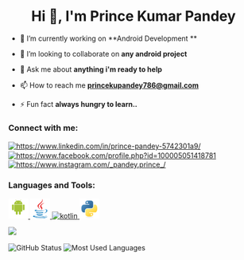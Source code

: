 <h1 align="center">Hi 👋, I'm Prince Kumar Pandey</h1>


- 🔭 I’m currently working on **Android Development **

- 👯 I’m looking to collaborate on **any android project**

- 💬 Ask me about **anything i'm ready to help**

- 📫 How to reach me **princekupandey786@gmail.com**

- ⚡ Fun fact **always hungry to learn..**

<h3 align="left">Connect with me:</h3>
<p align="left">
<a href="https://www.linkedin.com/in/prince-kumar-pandey-5742301a9/" target="blank"><img align="center" src="https://cdn.jsdelivr.net/npm/simple-icons@3.0.1/icons/linkedin.svg" alt="https://www.linkedin.com/in/prince-pandey-5742301a9/" height="30" width="40" /></a>
<a href="https://fb.com/https://www.facebook.com/profile.php?id=100005051418781" target="blank"><img align="center" src="https://cdn.jsdelivr.net/npm/simple-icons@3.0.1/icons/facebook.svg" alt="https://www.facebook.com/profile.php?id=100005051418781" height="30" width="40" /></a>
<a href="https://instagram.com/https://www.instagram.com/_pandey.prince_/" target="blank"><img align="center" src="https://cdn.jsdelivr.net/npm/simple-icons@3.0.1/icons/instagram.svg" alt="https://www.instagram.com/_pandey.prince_/" height="30" width="40" /></a>
</p>

<h3 align="left">Languages and Tools:</h3>
<p align="left"> <a href="https://developer.android.com" target="_blank"> <img src="https://raw.githubusercontent.com/devicons/devicon/master/icons/android/android-original-wordmark.svg" alt="android" width="40" height="40"/> </a> <a href="https://www.java.com" target="_blank"> <img src="https://raw.githubusercontent.com/devicons/devicon/master/icons/java/java-original.svg" alt="java" width="40" height="40"/> </a> <a href="https://kotlinlang.org" target="_blank"> <img src="https://www.vectorlogo.zone/logos/kotlinlang/kotlinlang-icon.svg" alt="kotlin" width="40" height="40"/> </a> <a href="https://www.python.org" target="_blank"> <img src="https://raw.githubusercontent.com/devicons/devicon/master/icons/python/python-original.svg" alt="python" width="40" height="40"/> </a> </p>

![](https://komarev.com/ghpvc/?username=PrincePandey1&color=green)

<img src="https://github-readme-stats.vercel.app/api?username=PrincePandey1&count_private=true&show_icons=true&theme=chartreuse-dark" alt="GitHub Status"/>
<img src = "https://github-readme-stats.vercel.app/api/top-langs/?username=PrincePandey1&show_icons=true&layout=compact&theme=chartreuse-dark" alt="Most Used Languages">
